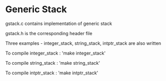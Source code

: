 # Generic Stack

gstack.c contains implementation of generic stack

gstack.h is the corresponding header file

Three examples - integer_stack, string_stack, intptr_stack are also written

To compile integer_stack : 'make integer_stack' 

To compile string_stack : 'make string_stack' 

To compile intptr_stack : 'make intptr_stack' 
